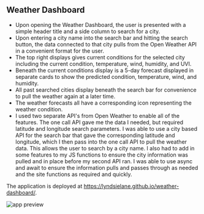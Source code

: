 ## Weather Dashboard

* Upon opening the Weather Dashboard, the user is presented with a simple  header title and a side column to search for a city. 
* Upon entering a city name into the search bar and hitting the search button, the data connected to that city pulls from the Open Weather API in a convenient format for the user. 
* The top right displays gives current conditions for the selected city including the current condition, temperature, wind, humidity, and UVI.
* Beneath the current conditions display is a 5-day forecast displayed in separate cards to show the predicted condition, temperature, wind, and humidity.
* All past searched cities display beneath the search bar for convenience to pull the weather again at a later time. 
* The weather forecasts all have a corresponding icon representing the weather condition. 
* I used two separate API's from Open Weather to enable all of the features. The one call API gave me the data I needed, but required latitude and longitude search parameters. I was able to use a city based API for the search bar that gave the corresponding latitude and longitude, which I then pass into the one call API to pull the weather data. This allows the user to search by a city name. I also had to add in some features to my JS functions to ensure the city information was pulled and in place before my second API ran. I was able to use async and await to ensure the information pulls and passes through as needed and the site functions as required and quickly. 

The application is deployed at https://lyndsielane.github.io/weather-dashboard/.

![app preview]()